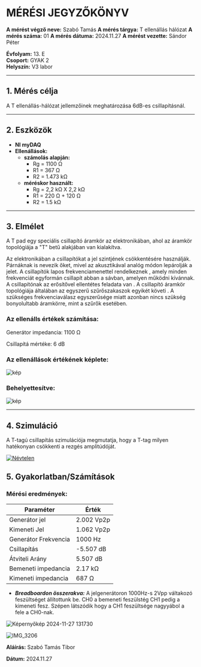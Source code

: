 
# MÉRÉSI JEGYZŐKÖNYV

**A mérést végző neve:** Szabó Tamás
**A mérés tárgya:** T ellenállás hálózat
**A mérés száma:**  01
**A mérés dátuma:**  2024.11.27 
**A mérést vezette:** Sándor Péter  

**Évfolyam:** 13. E  
**Csoport:** GYAK 2  
**Helyszín:**   V3 labor

---

## 1. Mérés célja
A T ellenállás-hálózat jellemzőinek meghatározása 6dB-es csillapításnál.

---

## 2. Eszközök 
- **NI myDAQ** 
- **Ellenállások:**
  - **számolás alapján:**
    - Rg = 1100 Ω
    - R1 = 367 Ω
    - R2 = 1.473 kΩ
  - **méréskor használt:**
    - Rg = 2,2 kΩ X 2,2 kΩ
    - R1 = 220 Ω + 120 Ω
    - R2 = 1.5 kΩ
---

## 3. Elmélet
A T pad egy speciális csillapító áramkör az elektronikában, ahol az áramkör topológiája a "T" betű alakjában van kialakítva.

Az elektronikában a csillapítókat a jel szintjének csökkentésére használják. Párnáknak is nevezik őket, mivel az akusztikával analóg módon lepárolják a jelet. A csillapítók lapos frekvenciamenettel rendelkeznek , amely minden frekvenciát egyformán csillapít abban a sávban, amelyen működni kívánnak. A csillapítónak az erősítővel ellentétes feladata van . A csillapító áramkör topológiája általában az egyszerű szűrőszakaszok egyikét követi . A szükséges frekvenciaválasz egyszerűsége miatt azonban nincs szükség bonyolultabb áramkörre, mint a szűrők esetében.

<h3>Az ellenálls értékek számítása:</h3>
<p>Generátor impedancia: 1100 Ω</p>
<p>Csillapítá mértéke: 6 dB</p>

<h3>Az ellenállások értékének képlete:</h3>

![kép](https://github.com/user-attachments/assets/6f1eb4c4-6b68-451b-8bc6-b52f0b87d846)

<h3>Behelyettesítve:</h3>

![kép](https://github.com/user-attachments/assets/08469239-b31b-4f84-a100-24f94ad70c49)

---

## 4. Szimuláció
A T-tagú csillapítás szimulációja megmutatja, hogy a T-tag milyen hatékonyan csökkenti a rezgés amplitúdóját.

<a target="blank" href="https://tinyurl.com/27rgeq6c">

![Névtelen](https://github.com/user-attachments/assets/da1cbba4-0042-4df3-a802-c5ea1a689f10)

</a>

## 5. Gyakorlatban/Számítások

<h3>Mérési eredmények:</h3>

| Paraméter           | Érték |
|---------------------|-------|
| Generátor jel       | 2.002 Vp2p |
| Kimeneti Jel        | 1.062 Vp2p |
| Generátor Frekvencia| 1000 Hz |
| Csillapítás         | -5.507 dB |
| Átviteli Arány      | 5.507 dB |
| Bemeneti impedancia | 2.17 kΩ |
| Kimeneti impedancia | 687 Ω |   

- ***Breadboardon összerakva:***
  A jelgenerátoron 1000Hz-s 2Vpp váltakozó feszültséget állítottunk be.
  CH0 a bemeneti feszülstég CH1 pedig a kimeneti fesz. Szépen látszódik hogy a CH1 feszültsége nagyyábol a fele a CH0-nak.

![Képernyőkép 2024-11-27 131730](https://github.com/user-attachments/assets/019d4817-a12e-40f1-b3f7-9943edb8771d)

![IMG_3206](https://github.com/user-attachments/assets/1eca01f4-fcb8-407b-a809-c1fc802ca057)

**Aláírás:** Szabó Tamás Tibor

**Dátum:** 2024.11.27
